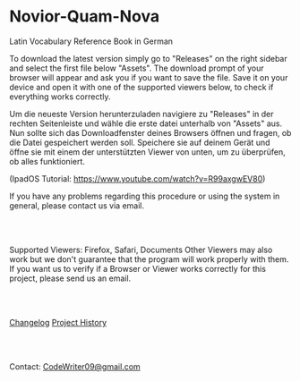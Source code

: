 # Novior-Quam-Nova
Latin Vocabulary Reference Book in German

To download the latest version simply go to "Releases" on the right sidebar and select the first file below "Assets". The download prompt of your browser will appear and ask you if you want to save the file. Save it on your device and open it with one of the supported viewers below, to check if everything works correctly.

Um die neueste Version herunterzuladen navigiere zu "Releases" in der rechten Seitenleiste und wähle die erste datei unterhalb von "Assets" aus. Nun sollte sich das Downloadfenster deines Browsers öffnen und fragen, ob die Datei gespeichert werden soll. Speichere sie auf deinem Gerät und öffne sie mit einem der unterstützten Viewer von unten, um zu überprüfen, ob alles funktioniert.

(IpadOS Tutorial: https://www.youtube.com/watch?v=R99axgwEV80)

If you have any problems regarding this procedure or using the system in general, please contact us via email.

<br></br>

Supported Viewers:
Firefox, Safari, Documents
Other Viewers may also work but we don't guarantee that the program will work properly with them.
If you want us to verify if a Browser or Viewer works correctly for this project, please send us an email.

<br></br>

<a href="https://github.com/CodeWriter09/Novior-Quam-Nova/wiki/Changelog">Changelog</a>
<a href="https://github.com/CodeWriter09/Novior-Quam-Nova/wiki/History">Project History</a>

<br></br>

Contact:
CodeWriter09@gmail.com
